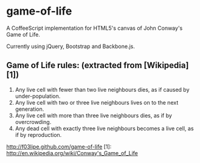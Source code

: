 game-of-life
============

A CoffeeScript implementation for HTML5's canvas of John Conway's Game of Life.

Currently using jQuery, Bootstrap and Backbone.js.

Game of Life rules: (extracted from [Wikipedia][1])
-------------------
1. Any live cell with fewer than two live neighbours dies, as if caused by under-population.
2. Any live cell with two or three live neighbours lives on to the next generation.
3. Any live cell with more than three live neighbours dies, as if by overcrowding.
4. Any dead cell with exactly three live neighbours becomes a live cell, as if by reproduction.

http://f03lipe.github.com/game-of-life
[1]: http://en.wikipedia.org/wiki/Conway's_Game_of_Life
